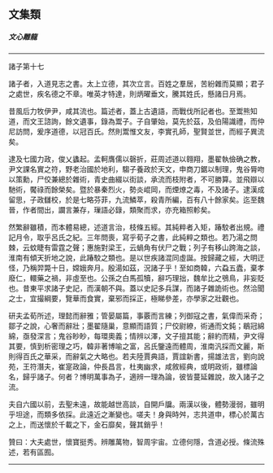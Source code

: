 

## 文集類

##### 文心雕龍

* * *

諸子第十七

諸子者，入道見志之書。太上立德，其次立言。百姓之羣居，苦紛雜而莫顯；君子之處世，疾名德之不章。唯英才特達，則炳曜垂文，騰其姓氏，懸諸日月焉。

昔風后力牧伊尹，咸其流也。篇述者，蓋上古遺語，而戰伐所記者也。至鬻熊知道，而文王諮詢，餘文遺事，錄為鬻子。子自肇始，莫先於茲，及伯陽識禮，而仲尼訪問，爰序道德，以冠百氏。然則鬻惟文友，李實孔師，聖賢並世，而經子異流矣。

逮及七國力政，俊乂蠭起。孟軻膺儒以磬折，莊周述道以翱翔，墨翟執儉确之教，尹文課名實之符，野老治國於地利，騶子養政於天文，申商刀鋸以制理，鬼谷脣吻以策勳，尸佼兼總於雜術，青史曲綴以街談，承流而枝附者，不可勝算。並飛辯以馳術，饜祿而餘榮矣。暨於暴秦烈火，勢炎崐岡，而煙燎之毒，不及諸子。逮漢成留思，子政讎校，於是七略芬菲，九流鱗萃，殺青所編，百有八十餘家矣。迄至魏晉，作者間出，讕言兼存，璅語必錄，類聚而求，亦充箱照軫矣。

然繁辭雖積，而本體易總，述道言治，枝條五經。其純粹者入矩，踳駮者出規。禮記月令，取乎呂氏之紀。三年問喪，寫乎荀子之書，此純粹之類也。若乃湯之問棘，云蚊睫有雷霆之聲；惠施對梁王，云蝸角有伏尸之戰；列子有移山跨海之談，淮南有傾天折地之說，此踳駮之類也。是以世疾諸混同虛誕。按歸藏之經，大明迂怪，乃稱羿斃十日，嫦娥奔月。殷湯如茲，況諸子乎！至如商韓，六蝨五蠹，棄孝廢仁，轘藥之禍，非虛至也。公孫之白馬孤犢，辭巧理拙，魏牟比之鴞鳥，非妄貶也。昔東平求諸子史記，而漢朝不與。蓋以史記多兵謀，而諸子雜詭術也。然洽聞之士，宜撮綱要，覽華而食實，棄邪而採正，極睇參差，亦學家之壯觀也。

研夫孟荀所述，理懿而辭雅；管晏屬篇，事覈而言練；列御寇之書，氣偉而采奇；鄒子之說，心奢而辭壯；墨翟隨巢，意顯而語質；尸佼尉繚，術通而文鈍；鶡冠綿綿，亟發深言；鬼谷眇眇，每環奧義；情辨以澤，文子擅其能；辭約而精，尹文得其要，慎到析密理之巧，韓非著博喻之富，呂氏鑒遠而體周，淮南汎採而文麗，斯則得百氏之華采，而辭氣之大略也。若夫陸賈典語，賈誼新書，揚雄法言，劉向說苑，王符潛夫，崔寔政論，仲長昌言，杜夷幽求，咸敘經典，或明政術，雖標論名，歸乎諸子。何者？博明萬事為子，適辨一理為論，彼皆蔓延雜說，故入諸子之流。

夫自六國以前，去聖未遠，故能越世高談，自開戶牖。兩漢以後，體勢漫弱，雖明乎坦途，而類多依採。此遠近之漸變也。嗟夫！身與時舛，志共道申，標心於萬古之上，而送懷於千載之下，金石靡矣，聲其銷乎！

贊曰：大夫處世，懷寶挺秀。辨雕萬物，智周宇宙。立德何隱，含道必授。條流殊述，若有區囿。

* * *

